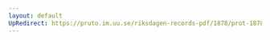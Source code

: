 ```yaml
---
layout: default
UpRedirect: https://pruto.im.uu.se/riksdagen-records-pdf/1878/prot-1878--ak--003/prot-1878--ak--003_010.pdf
---
```


